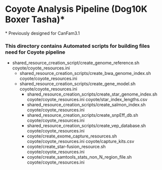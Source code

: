 # Coyote Analysis Pipeline (Dog10K Boxer Tasha)*
\* Previously designed for CanFam3.1

### This directory contains Automated scripts for building files need for Coyote pipeline

* shared_resource_creation_script/create_genome_reference.sh coyote/coyote_resources.ini
  * shared_resource_creation_scripts/create_bwa_genome_index.sh coyote/coyote_resources.ini
  * shared_resource_creation_scripts/create_gene_model.sh coyote/coyote_resources.ini
    * shared_resource_creation_scripts/create_star_genome_index.sh coyote/coyote_resources.ini coyote/star_index_lengths.csv
    * shared_resource_creation_scripts/create_salmon_index.sh coyote/coyote_resources.ini
    * shared_resource_creation_scripts/create_snpEff_db.sh coyote/coyote_resources.ini
    * shared_resource_creation_scripts/create_vep_database.sh coyote/coyote_resources.ini
    * coyote/create_exome_capture_resources.sh coyote/coyote_resources.ini coyote/capture_kits.csv
    * coyote/create_star-fusion_resource.sh coyote/coyote_resources.ini
    * coyote/create_samtools_stats_non_N_region_file.sh coyote/coyote_resources.ini
